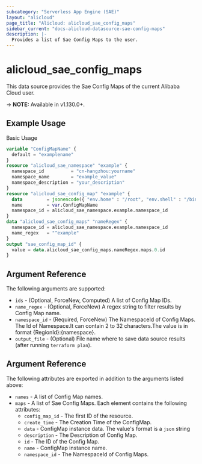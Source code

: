 ```yaml
---
subcategory: "Serverless App Engine (SAE)"
layout: "alicloud"
page_title: "Alicloud: alicloud_sae_config_maps"
sidebar_current: "docs-alicloud-datasource-sae-config-maps"
description: |-
  Provides a list of Sae Config Maps to the user.
---
```


# alicloud\_sae\_config\_maps

This data source provides the Sae Config Maps of the current Alibaba Cloud user.

-> **NOTE:** Available in v1.130.0+.

## Example Usage

Basic Usage

```terraform
variable "ConfigMapName" {
  default = "examplename"
}
resource "alicloud_sae_namespace" "example" {
  namespace_id          = "cn-hangzhou:yourname"
  namespace_name        = "example_value"
  namespace_description = "your_description"
}
resource "alicloud_sae_config_map" "example" {
  data         = jsonencode({ "env.home" : "/root", "env.shell" : "/bin/sh" })
  name         = var.ConfigMapName
  namespace_id = alicloud_sae_namespace.example.namespace_id
}
data "alicloud_sae_config_maps" "nameRegex" {
  namespace_id = alicloud_sae_namespace.example.namespace_id
  name_regex   = "^example"
}
output "sae_config_map_id" {
  value = data.alicloud_sae_config_maps.nameRegex.maps.0.id
}
```

## Argument Reference

The following arguments are supported:

* `ids` - (Optional, ForceNew, Computed)  A list of Config Map IDs.
* `name_regex` - (Optional, ForceNew) A regex string to filter results by Config Map name.
* `namespace_id` - (Required, ForceNew) The NamespaceId of Config Maps. The Id of Namespace.It can contain 2 to 32 characters.The value is in format {RegionId}:{namespace}.
* `output_file` - (Optional) File name where to save data source results (after running `terraform plan`).

## Argument Reference

The following attributes are exported in addition to the arguments listed above:

* `names` - A list of Config Map names.
* `maps` - A list of Sae Config Maps. Each element contains the following attributes:
	* `config_map_id` - The first ID of the resource.
	* `create_time` - The Creation Time of the ConfigMap.
	* `data` - ConfigMap instance data. The value's format is a `json` string
	* `description` - The Description of Config Map.
	* `id` - The ID of the Config Map.
	* `name` - ConfigMap instance name.
	* `namespace_id` - The NamespaceId of Config Maps.
